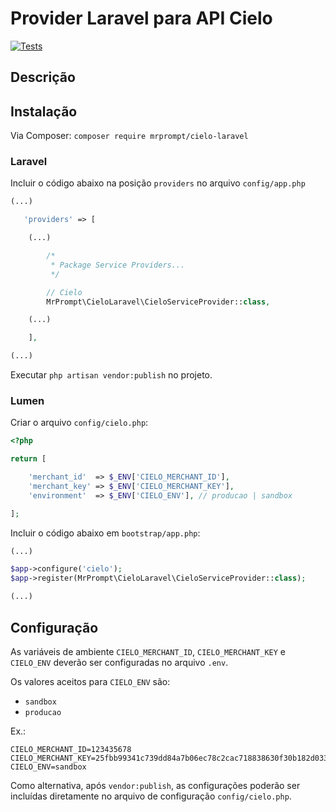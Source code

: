 # Provider Laravel para API Cielo

[![Tests](https://github.com/mrprompt/cielo-service-provider/actions/workflows/tests.yml/badge.svg)](https://github.com/mrprompt/cielo-service-provider/actions/workflows/tests.yml)

## Descrição

## Instalação

Via Composer: `composer require mrprompt/cielo-laravel`

### Laravel

Incluir o código abaixo na posição `providers` no arquivo `config/app.php`

```php
(...)

   'providers' => [

    (...)

        /*
         * Package Service Providers...
         */

        // Cielo
        MrPrompt\CieloLaravel\CieloServiceProvider::class,

    (...)

    ],

(...)
```

Executar `php artisan vendor:publish` no projeto.

### Lumen

Criar o arquivo `config/cielo.php`:

```php
<?php

return [

    'merchant_id'  => $_ENV['CIELO_MERCHANT_ID'],
    'merchant_key' => $_ENV['CIELO_MERCHANT_KEY'],
    'environment'  => $_ENV['CIELO_ENV'], // producao | sandbox

];

```

Incluir o código abaixo em `bootstrap/app.php`:

```php
(...)

$app->configure('cielo');
$app->register(MrPrompt\CieloLaravel\CieloServiceProvider::class);

(...)
```

## Configuração

As variáveis de ambiente `CIELO_MERCHANT_ID`, `CIELO_MERCHANT_KEY` e `CIELO_ENV` deverão ser configuradas no arquivo `.env`.

Os valores aceitos para `CIELO_ENV` são:

- `sandbox`
- `producao`

Ex.:

```plain
CIELO_MERCHANT_ID=123435678
CIELO_MERCHANT_KEY=25fbb99341c739dd84a7b06ec78c2cac718838630f30b182d033ce2e621c34f3
CIELO_ENV=sandbox
```

Como alternativa, após `vendor:publish`, as configurações poderão ser incluídas diretamente no arquivo de configuração `config/cielo.php`.

